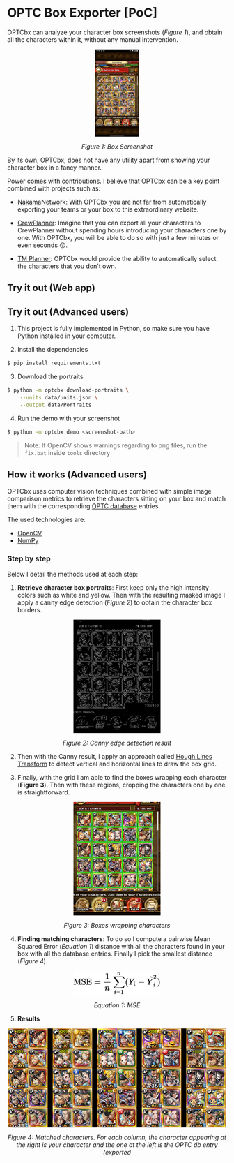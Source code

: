 # OPTC Box Exporter [PoC]


OPTCbx can analyze your character box screenshots (*Figure 1*), and obtain all the 
characters within it, without any manual intervention.

<div>
    <img style=" margin: auto; display: block" src="data/screenshots/Screenshot_20201014-155031.jpg" width=100/>
    <p style="text-align: center;"><i>Figure 1: Box Screenshot</i></p>
</div>

By its own, OPTCbx, does not have any utility apart from showing your character box in a fancy manner. 

Power comes with contributions. I believe that OPTCbx can be a key point
combined with projects such as:

- [NakamaNetwork](https://www.nakama.network/): With OPTCbx you are not far 
from automatically exporting your teams or your box to this extraordinary website.

- [CrewPlanner](https://www.reddit.com/r/OnePieceTC/comments/j60ueg/crew_planner_is_now_available/): Imagine that you can export all your characters to CrewPlanner without spending hours introducing your characters one by one. With OPTCbx, you
will be able to do so with just a few minutes or even seconds 😲.

- [TM Planner](https://lukforce.bitbucket.io/tm-planner/): OPTCbx would provide the ability to automatically select the 
characters that you don't own.

## Try it out (Web app)


## Try it out (Advanced users)

1. This project is fully implemented in Python, so make sure you have Python installed
in your computer.

2. Install the dependencies

```bash
$ pip install requirements.txt
```

3. Download the portraits

```bash
$ python -m optcbx download-portraits \
    --units data/units.json \
    --output data/Portraits
```

4. Run the demo with your screenshot

```bash
$ python -m optcbx demo <screenshot-path>
```

> Note: If OpenCV shows warnings regarding to png files, run the `fix.bat` 
inside `tools` directory

## How it works (Advanced users)

OPTCbx uses computer vision techniques combined with simple image comparison metrics to retrieve the characters sitting on your box and match them with the corresponding [OPTC database](https://optc-db.github.io/characters/#/search/) entries.

The used technologies are:

- [OpenCV](https://opencv.org/)
- [NumPy](https://numpy.org/)

### Step by step

Below I detail the methods used at each step:

1. **Retrieve character box portraits**: First keep only the high intensity colors such as white and yellow. Then with the resulting masked image I apply a canny edge detection (*Figure 2*) to obtain the character box borders.

<div>
    <img style=" margin: auto; display: block" src="images/canny.jpg" width=200/>
    <p style="text-align: center;"><i>Figure 2: Canny edge detection result</i></p>
</div>

2. Then with the Canny result, I apply an approach called [Hough Lines Transform](https://docs.opencv.org/3.4/d9/db0/tutorial_hough_lines.html) to detect vertical and horizontal lines to draw the box grid.

3. Finally, with the grid I am able to find the boxes wrapping each character (**Figure 3**). Then with these regions, cropping the characters one by one is straightforward.

<div>
    <img style=" margin: auto; display: block" src="images/boxes.jpg" width=200/>
    <p style="text-align: center;"><i>Figure 3: Boxes wrapping characters</i></p>
</div>

4. **Finding matching characters**: To do so I compute a pairwise Mean Squared Error (*Equation 1*) distance with all the characters found in your box with all the database entries. Finally I pick the smallest distance (*Figure 4*).

<div>
    <img style=" margin: auto; display: block" src="images/mse.svg" width=200/>
    <p style="text-align: center;"><i>Equation 1: MSE</i></p>
</div>

5. **Results**

<div>
    <img style=" margin: auto; display: block" src="images/demo-out.png" width=500/>
    <p style="text-align: center;"><i>Figure 4: Matched characters. For each column, the character appearing at the right is your character and the one at the left is the OPTC db entry (exported </i></p>
</div>
